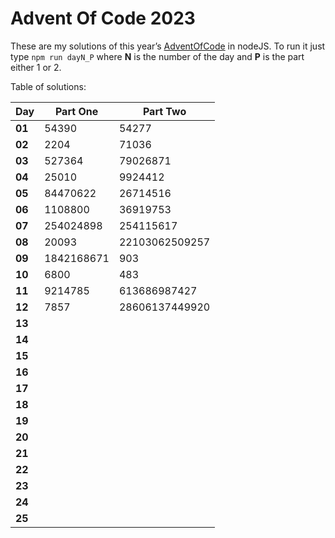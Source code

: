 # Advent Of Code 2023
These are my solutions of this year’s [AdventOfCode](https://adventofcode.com/2023) in nodeJS.
To run it just type `npm run dayN_P` where **N** is the number of the day and **P** is the part either 1 or 2.

Table of solutions:

| Day    | Part One       | Part Two       |
|--------|----------------|----------------|
| **01** | 54390          | 54277          |
| **02** | 2204           | 71036          |
| **03** | 527364         | 79026871       |
| **04** | 25010          | 9924412        |
| **05** | 84470622       | 26714516       |
| **06** | 1108800        | 36919753       |
| **07** | 254024898      | 254115617      |
| **08** | 20093          | 22103062509257 |
| **09** | 1842168671     | 903            |
| **10** | 6800           | 483            |
| **11** | 9214785        | 613686987427   |
| **12** | 7857           | 28606137449920 |
| **13** |                |                |
| **14** |                |                |
| **15** |                |                |
| **16** |                |                |
| **17** |                |                |
| **18** |                |                |
| **19** |                |                |
| **20** |                |                |
| **21** |                |                |
| **22** |                |                |
| **23** |                |                |
| **24** |                |                |
| **25** |                |
